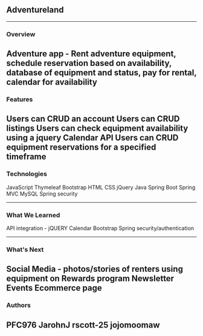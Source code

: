 ## Adventureland
---

### Overview

Adventure app - Rent adventure equipment, schedule reservation based on availability, database of equipment and status, pay for rental,
calendar for availability
---

### Features
Users can CRUD an account
Users can CRUD listings
Users can check equipment availability using a jquery Calendar API
Users can CRUD equipment reservations for a specified timeframe
---

### Technologies

JavaScript
Thymeleaf
Bootstrap
HTML
CSS
jQuery
Java
Spring Boot
Spring MVC
MySQL
Spring security

---

### What We Learned

API integration - jQUERY Calendar
Bootstrap
Spring security/authentication

---

### What's Next

Social Media - photos/stories of renters using equipment on
Rewards program
Newsletter
Events
Ecommerce page
---

### Authors

PFC976
JarohnJ
rscott-25
jojomoomaw
---

